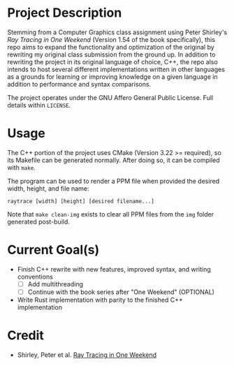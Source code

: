 # Project Description
Stemming from a Computer Graphics class assignment using Peter Shirley's
*Ray Tracing in One Weekend* (Version 1.54 of the book specifically), this repo
aims to expand the functionality and optimization of the original by rewriting
my original class submission from the ground up. In addition to rewriting the
project in its original language of choice, C++, the repo also intends to host
several different implementations written in other languages as a grounds for
learning or improving knowledge on a given language in addition to performance
and syntax comparisons.

The project operates under the GNU Affero General Public License. Full details
within ``LICENSE``.

# Usage
The C++ portion of the project uses CMake (Version 3.22 >= required), so its
Makefile can be generated normally. After doing so, it can be compiled with
``make``. 

The program can be used to render a PPM file when provided the
desired width, height, and file name:
```
raytrace [width] [height] [desired filename...]
```

Note that ``make clean-img`` exists to clear all PPM files from the ``img``
folder generated post-build.

# Current Goal(s)
- Finish C++ rewrite with new features, improved syntax, and writing conventions
    - [ ] Add multithreading
    - [ ] Continue with the book series after "One Weekend" (OPTIONAL)
- Write Rust implementation with parity to the finished C++ implementation

# Credit
- Shirley, Peter et al. [Ray Tracing in One Weekend][raytracing-git]


[raytracing-git]: https://github.com/RayTracing/raytracing.github.io
